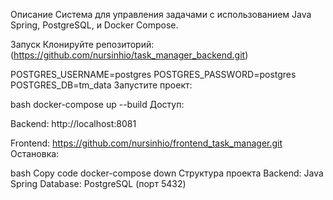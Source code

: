 Описание
Система для управления задачами с использованием Java Spring, PostgreSQL, и Docker Compose.

Запуск
Клонируйте репозиторий:
(https://github.com/nursinhio/task_manager_backend.git)

POSTGRES_USERNAME=postgres
POSTGRES_PASSWORD=postgres
POSTGRES_DB=tm_data
Запустите проект:

bash
docker-compose up --build
Доступ:

Backend: http://localhost:8081


Frontend: https://github.com/nursinhio/frontend_task_manager.git
Остановка:

bash
Copy code
docker-compose down
Структура проекта
Backend: Java Spring
Database: PostgreSQL (порт 5432)
